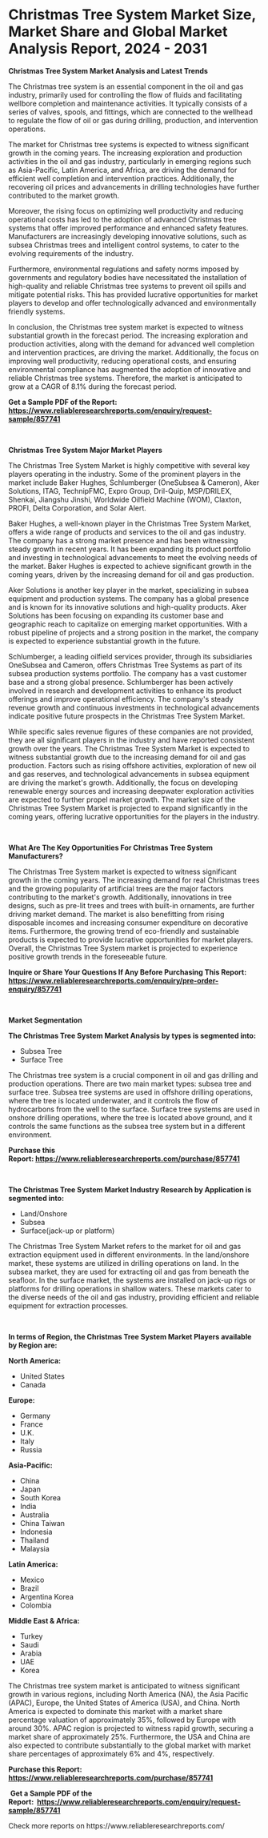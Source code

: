 <p><h1>Christmas Tree System Market Size, Market Share and Global Market Analysis Report, 2024 - 2031</h1></p><p><strong>Christmas Tree System Market Analysis and Latest Trends</strong></p>
<p><p>The Christmas tree system is an essential component in the oil and gas industry, primarily used for controlling the flow of fluids and facilitating wellbore completion and maintenance activities. It typically consists of a series of valves, spools, and fittings, which are connected to the wellhead to regulate the flow of oil or gas during drilling, production, and intervention operations.</p><p>The market for Christmas tree systems is expected to witness significant growth in the coming years. The increasing exploration and production activities in the oil and gas industry, particularly in emerging regions such as Asia-Pacific, Latin America, and Africa, are driving the demand for efficient well completion and intervention practices. Additionally, the recovering oil prices and advancements in drilling technologies have further contributed to the market growth.</p><p>Moreover, the rising focus on optimizing well productivity and reducing operational costs has led to the adoption of advanced Christmas tree systems that offer improved performance and enhanced safety features. Manufacturers are increasingly developing innovative solutions, such as subsea Christmas trees and intelligent control systems, to cater to the evolving requirements of the industry.</p><p>Furthermore, environmental regulations and safety norms imposed by governments and regulatory bodies have necessitated the installation of high-quality and reliable Christmas tree systems to prevent oil spills and mitigate potential risks. This has provided lucrative opportunities for market players to develop and offer technologically advanced and environmentally friendly systems.</p><p>In conclusion, the Christmas tree system market is expected to witness substantial growth in the forecast period. The increasing exploration and production activities, along with the demand for advanced well completion and intervention practices, are driving the market. Additionally, the focus on improving well productivity, reducing operational costs, and ensuring environmental compliance has augmented the adoption of innovative and reliable Christmas tree systems. Therefore, the market is anticipated to grow at a CAGR of 8.1% during the forecast period.</p></p>
<p><strong>Get a Sample PDF of the Report:&nbsp; <a href="https://www.reliableresearchreports.com/enquiry/request-sample/857741">https://www.reliableresearchreports.com/enquiry/request-sample/857741</a></strong></p>
<p>&nbsp;</p>
<p><strong>Christmas Tree System Major Market Players</strong></p>
<p><p>The Christmas Tree System Market is highly competitive with several key players operating in the industry. Some of the prominent players in the market include Baker Hughes, Schlumberger (OneSubsea & Cameron), Aker Solutions, ITAG, TechnipFMC, Expro Group, Dril-Quip, MSP/DRILEX, Shenkai, Jiangshu Jinshi, Worldwide Oilfield Machine (WOM), Claxton, PROFI, Delta Corporation, and Solar Alert.</p><p>Baker Hughes, a well-known player in the Christmas Tree System Market, offers a wide range of products and services to the oil and gas industry. The company has a strong market presence and has been witnessing steady growth in recent years. It has been expanding its product portfolio and investing in technological advancements to meet the evolving needs of the market. Baker Hughes is expected to achieve significant growth in the coming years, driven by the increasing demand for oil and gas production.</p><p>Aker Solutions is another key player in the market, specializing in subsea equipment and production systems. The company has a global presence and is known for its innovative solutions and high-quality products. Aker Solutions has been focusing on expanding its customer base and geographic reach to capitalize on emerging market opportunities. With a robust pipeline of projects and a strong position in the market, the company is expected to experience substantial growth in the future.</p><p>Schlumberger, a leading oilfield services provider, through its subsidiaries OneSubsea and Cameron, offers Christmas Tree Systems as part of its subsea production systems portfolio. The company has a vast customer base and a strong global presence. Schlumberger has been actively involved in research and development activities to enhance its product offerings and improve operational efficiency. The company's steady revenue growth and continuous investments in technological advancements indicate positive future prospects in the Christmas Tree System Market.</p><p>While specific sales revenue figures of these companies are not provided, they are all significant players in the industry and have reported consistent growth over the years. The Christmas Tree System Market is expected to witness substantial growth due to the increasing demand for oil and gas production. Factors such as rising offshore activities, exploration of new oil and gas reserves, and technological advancements in subsea equipment are driving the market's growth. Additionally, the focus on developing renewable energy sources and increasing deepwater exploration activities are expected to further propel market growth. The market size of the Christmas Tree System Market is projected to expand significantly in the coming years, offering lucrative opportunities for the players in the industry.</p></p>
<p>&nbsp;</p>
<p><strong>What Are The Key Opportunities For Christmas Tree System Manufacturers?</strong></p>
<p><p>The Christmas Tree System market is expected to witness significant growth in the coming years. The increasing demand for real Christmas trees and the growing popularity of artificial trees are the major factors contributing to the market's growth. Additionally, innovations in tree designs, such as pre-lit trees and trees with built-in ornaments, are further driving market demand. The market is also benefitting from rising disposable incomes and increasing consumer expenditure on decorative items. Furthermore, the growing trend of eco-friendly and sustainable products is expected to provide lucrative opportunities for market players. Overall, the Christmas Tree System market is projected to experience positive growth trends in the foreseeable future.</p></p>
<p><strong>Inquire or Share Your Questions If Any Before Purchasing This Report: <a href="https://www.reliableresearchreports.com/enquiry/pre-order-enquiry/857741">https://www.reliableresearchreports.com/enquiry/pre-order-enquiry/857741</a></strong></p>
<p>&nbsp;</p>
<p><strong>Market Segmentation</strong></p>
<p><strong>The Christmas Tree System Market Analysis by types is segmented into:</strong></p>
<p><ul><li>Subsea Tree</li><li>Surface Tree</li></ul></p>
<p><p>The Christmas tree system is a crucial component in oil and gas drilling and production operations. There are two main market types: subsea tree and surface tree. Subsea tree systems are used in offshore drilling operations, where the tree is located underwater, and it controls the flow of hydrocarbons from the well to the surface. Surface tree systems are used in onshore drilling operations, where the tree is located above ground, and it controls the same functions as the subsea tree system but in a different environment.</p></p>
<p><strong>Purchase this Report:&nbsp;<a href="https://www.reliableresearchreports.com/purchase/857741">https://www.reliableresearchreports.com/purchase/857741</a></strong></p>
<p>&nbsp;</p>
<p><strong>The Christmas Tree System Market Industry Research by Application is segmented into:</strong></p>
<p><ul><li>Land/Onshore</li><li>Subsea</li><li>Surface(jack-up or platform)</li></ul></p>
<p><p>The Christmas Tree System Market refers to the market for oil and gas extraction equipment used in different environments. In the land/onshore market, these systems are utilized in drilling operations on land. In the subsea market, they are used for extracting oil and gas from beneath the seafloor. In the surface market, the systems are installed on jack-up rigs or platforms for drilling operations in shallow waters. These markets cater to the diverse needs of the oil and gas industry, providing efficient and reliable equipment for extraction processes.</p></p>
<p>&nbsp;</p>
<p><strong>In terms of Region, the Christmas Tree System Market Players available by Region are:</strong></p>
<p>
    <p> <strong> North America: </strong>
        <ul>
            <li>United States</li>
            <li>Canada</li>
        </ul>
        </p> 
    <p> <strong> Europe: </strong>
        <ul>
            <li>Germany</li>
            <li>France</li>
            <li>U.K.</li>
            <li>Italy</li>
            <li>Russia</li>
        </ul>
        </p> 
    <p> <strong> Asia-Pacific: </strong>
        <ul>
            <li>China</li>
            <li>Japan</li>
            <li>South Korea</li>
            <li>India</li>
            <li>Australia</li>
            <li>China Taiwan</li>
            <li>Indonesia</li>
            <li>Thailand</li>
            <li>Malaysia</li>
        </ul>
        </p> 
    <p> <strong> Latin America: </strong>
        <ul>
            <li>Mexico</li>
            <li>Brazil</li>
            <li>Argentina Korea</li>
            <li>Colombia</li>
        </ul>
        </p> 
    <p> <strong> Middle East & Africa: </strong>
        <ul>
            <li>Turkey</li>
            <li>Saudi</li>
            <li>Arabia</li>
            <li>UAE</li>
            <li>Korea</li>
        </ul>
    </p>
    </p>
<p><p>The Christmas tree system market is anticipated to witness significant growth in various regions, including North America (NA), the Asia Pacific (APAC), Europe, the United States of America (USA), and China. North America is expected to dominate this market with a market share percentage valuation of approximately 35%, followed by Europe with around 30%. APAC region is projected to witness rapid growth, securing a market share of approximately 25%. Furthermore, the USA and China are also expected to contribute substantially to the global market with market share percentages of approximately 6% and 4%, respectively.</p></p>
<p><strong>Purchase this Report: <a href="https://www.reliableresearchreports.com/purchase/857741">https://www.reliableresearchreports.com/purchase/857741</a></strong></p>
<p>&nbsp;<strong>Get a Sample PDF of the Report:&nbsp;&nbsp;<a href="https://www.reliableresearchreports.com/enquiry/request-sample/857741">https://www.reliableresearchreports.com/enquiry/request-sample/857741</a></strong></p>
<p><strong></strong></p>
<p>Check more reports on https://www.reliableresearchreports.com/</p>